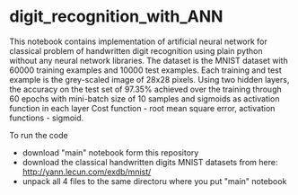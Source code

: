 # digit_recognition_with_ANN

This notebook contains implementation of artificial neural network for classical problem of handwritten digit recognition using plain python without any neural network libraries.
The dataset is the MNIST dataset with 60000 training examples and 10000 test examples. Each training and test example is the grey-scaled image of 28x28 pixels.
Using two hidden layers, the accuracy on the test set of 97.35% achieved over the training through 60 epochs with mini-batch size of 10 samples and sigmoids as activation function in each layer
Cost function - root mean square error, activation functions - sigmoid.

To run the code
- download "main" notebook form this repository
- download the classical handwritten digits MNIST datasets from here:
http://yann.lecun.com/exdb/mnist/
- unpack all 4 files to the same directoru where you put "main" notebook
